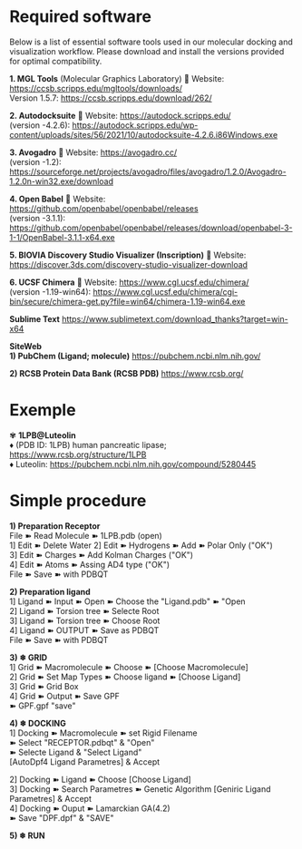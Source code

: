# Required software
Below is a list of essential software tools used in our molecular docking and visualization workflow. Please download and install the versions provided for optimal compatibility.



__1. MGL Tools__ (Molecular Graphics Laboratory)
   🔗 Website: https://ccsb.scripps.edu/mgltools/downloads/   
Version 1.5.7:  https://ccsb.scripps.edu/download/262/  


  
__2. Autodocksuite__ 
   🔗 Website:  https://autodock.scripps.edu/  
(version -4.2.6):  https://autodock.scripps.edu/wp-content/uploads/sites/56/2021/10/autodocksuite-4.2.6.i86Windows.exe  


__3. Avogadro__
   🔗 Website: https://avogadro.cc/  
(version -1.2):  https://sourceforge.net/projects/avogadro/files/avogadro/1.2.0/Avogadro-1.2.0n-win32.exe/download  
  

__4. Open Babel__
   🔗 Website: https://github.com/openbabel/openbabel/releases  
(version -3.1.1): https://github.com/openbabel/openbabel/releases/download/openbabel-3-1-1/OpenBabel-3.1.1-x64.exe  


__5. BIOVIA Discovery Studio Visualizer (Inscription)__
   🔗 Website: https://discover.3ds.com/discovery-studio-visualizer-download  



__6. UCSF Chimera__
   🔗 Website: https://www.cgl.ucsf.edu/chimera/  
(version -1.19-win64): https://www.cgl.ucsf.edu/chimera/cgi-bin/secure/chimera-get.py?file=win64/chimera-1.19-win64.exe  


__Sublime Text__
https://www.sublimetext.com/download_thanks?target=win-x64  
  
__SiteWeb__  
__1)  PubChem (Ligand; molecule)__
https://pubchem.ncbi.nlm.nih.gov/  
  
__2)  RCSB Protein Data Bank (RCSB PDB)__
https://www.rcsb.org/ 


# Exemple  
✾ __1LPB@Luteolin__   
    ♦ (PDB ID: 1LPB) human pancreatic lipase; https://www.rcsb.org/structure/1LPB  
    ♦ Luteolin: https://pubchem.ncbi.nlm.nih.gov/compound/5280445  

# Simple procedure
__1) Preparation Receptor__  
   File ➽ Read Molecule ➽ 1LPB.pdb (open)  
1]	Edit ➽ Delete Water
2]	Edit ➽ Hydrogens  ➽ Add  ➽ Polar Only ("OK")  
3]	Edit ➽ Charges    ➽ Add Kolman Charges  ("OK")  
4]	Edit ➽ Atoms      ➽ Assing AD4 type  ("OK")  
           File ➽ Save ➽ with PDBQT



__2) Preparation ligand__  
1]	Ligand ➽ Input ➽ Open ➽ Choose the  "Ligand.pdb" ➽ "Open  
2]	Ligand ➽ Torsion tree ➽ Selecte Root  
3]	Ligand ➽ Torsion tree ➽ Choose Root  
4]	Ligand ➽ OUTPUT ➽ Save as PDBQT  
            File ➽ Save ➽ with PDBQT

  
__3) ❄ GRID__  
1]	Grid ➽ Macromolecule ➽ Choose ➽ [Choose Macromolecule]  
2]	Grid ➽ Set Map Types ➽ Choose ligand ➽ [Choose Ligand]  
3]	Grid ➽ Grid Box  
4]	Grid ➽ Output ➽ Save GPF  
➽ GPF.gpf  "save"


__4) ❄ DOCKING__  
1]	Docking ➽ Macromolecule ➽ set Rigid Filename  
                    ➽ Select "RECEPTOR.pdbqt" & "Open"  
                    ➽ Selecte Ligand & "Select Ligand"  
		   [AutoDpf4 Ligand Parametres] & Accept  
  
2]	Docking ➽ Ligand ➽ Choose
			 [Choose Ligand]  
    3]	Docking ➽ Search Parametres ➽ Genetic Algorithm
					[Geniric Ligand Parametres] & Accept  
     4]	Docking ➽ Ouput ➽ Lamarckian GA(4.2)  
     ➽ Save "DPF.dpf" & "SAVE"

__5) ❄  RUN__
